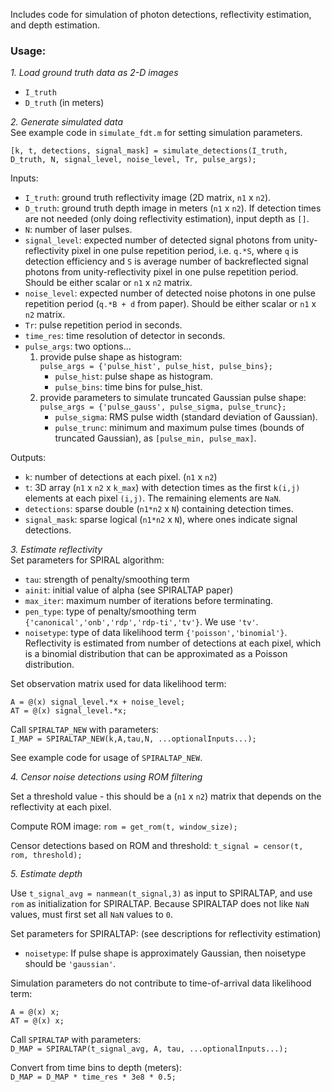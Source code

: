 Includes code for simulation of photon detections, reflectivity estimation, and depth estimation. 

### Usage:  

*1. Load ground truth data as 2-D images*  
- `I_truth`  
- `D_truth` (in meters)  

*2. Generate simulated data*  
See example code in `simulate_fdt.m` for setting simulation parameters.  
```
[k, t, detections, signal_mask] = simulate_detections(I_truth, D_truth, N, signal_level, noise_level, Tr, pulse_args);  
```

Inputs:  

- `I_truth`: ground truth reflectivity image (2D matrix, `n1` x `n2`).  
- `D_truth`: ground truth depth image in meters (`n1` x `n2`). If detection times are not needed (only doing reflectivity estimation), input depth as `[]`.  
- `N`: number of laser pulses.  
- `signal_level`: expected number of detected signal photons from unity-reflectivity pixel in one pulse repetition period, i.e. `q.*S`, where `q` is detection efficiency and `S` is average number of backreflected signal photons from unity-reflectivity pixel in one pulse repetition period. Should be either scalar or `n1` x `n2` matrix.  
- `noise_level`: expected number of detected noise photons in one pulse repetition period (`q.*B + d` from paper). Should be either scalar or `n1` x `n2` matrix.  
- `Tr`: pulse repetition period in seconds.  
- `time_res`: time resolution of detector in seconds.  
- `pulse_args`: two options...  
	1. provide pulse shape as histogram:  
		`pulse_args = {'pulse_hist', pulse_hist, pulse_bins};`  
		- `pulse_hist`: pulse shape as histogram.  
		- `pulse_bins`: time bins for pulse_hist.  
	2. provide parameters to simulate truncated Gaussian pulse shape:  
		`pulse_args = {'pulse_gauss', pulse_sigma, pulse_trunc};`  
		- `pulse_sigma`: RMS pulse width (standard deviation of Gaussian).  
		- `pulse_trunc`: minimum and maximum pulse times (bounds of truncated Gaussian), as `[pulse_min, pulse_max]`.  

Outputs:  
- `k`: number of detections at each pixel. (`n1` x `n2`)  
- `t`: 3D array (`n1` x `n2` x `k_max`) with detection times as the first `k(i,j)` elements at each pixel `(i,j)`. The remaining elements are `NaN`.  
- `detections`: sparse double (`n1*n2` x `N`) containing detection times.  
- `signal_mask`: sparse logical (`n1*n2` x `N`), where ones indicate signal detections.  


*3. Estimate reflectivity*  
Set parameters for SPIRAL algorithm:  
- `tau`: strength of penalty/smoothing term  
- `ainit`: initial value of alpha (see SPIRALTAP paper)  
- `max_iter`: maximum number of iterations before terminating.  
- `pen_type`: type of penalty/smoothing term `{'canonical','onb','rdp','rdp-ti','tv'}`. We use `'tv'`.  
- `noisetype`: type of data likelihood term `{'poisson','binomial'}`. Reflectivity is estimated from number of detections at each pixel, which is a binomial distribution that can be approximated as a Poisson distribution.  

Set observation matrix used for data likelihood term:  

```
A = @(x) signal_level.*x + noise_level; 
AT = @(x) signal_level.*x; 
```

Call `SPIRALTAP_NEW` with parameters:  
`I_MAP = SPIRALTAP_NEW(k,A,tau,N, ...optionalInputs...);`  

See example code for usage of `SPIRALTAP_NEW`.  

*4. Censor noise detections using ROM filtering*  

Set a threshold value - this should be a (`n1` x `n2`) matrix that depends on the reflectivity at each pixel.

Compute ROM image: `rom = get_rom(t, window_size);`

Censor detections based on ROM and threshold: `t_signal = censor(t, rom, threshold);`

*5. Estimate depth*

Use `t_signal_avg = nanmean(t_signal,3)` as input to SPIRALTAP, and use `rom` as initialization for SPIRALTAP. Because SPIRALTAP does not like `NaN` values, must first set all `NaN` values to `0`. 

Set parameters for SPIRALTAP: (see descriptions for reflectivity estimation)  
- `noisetype`: If pulse shape is approximately Gaussian, then noisetype should be `'gaussian'`.

Simulation parameters do not contribute to time-of-arrival data likelihood term:  
```
A = @(x) x;
AT = @(x) x;
```

Call `SPIRALTAP` with parameters:  
`D_MAP = SPIRALTAP(t_signal_avg, A, tau, ...optionalInputs...);`  

Convert from time bins to depth (meters):  
`D_MAP = D_MAP * time_res * 3e8 * 0.5;`   
